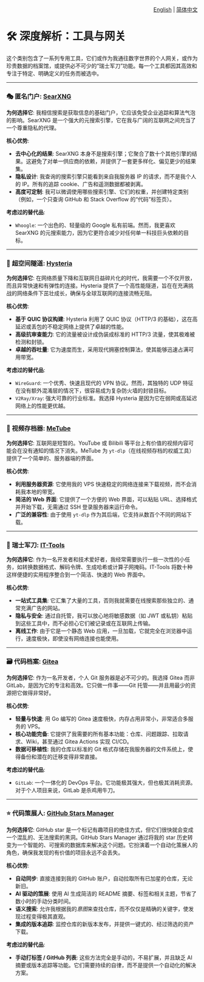 <p align="right">
  <a href="./utilities-and-gateways.md">English</a> | <a href="./utilities-and-gateways_zh-CN.md">简体中文</a>
</p>

# 🛠️ 深度解析：工具与网关

这个类别包含了一系列专用工具，它们或作为我通往数字世界的个人网关，或作为珍贵数据的档案馆，或提供必不可少的“瑞士军刀”功能。每一个工具都因其高效和专注于特定、明确定义的任务而被选中。

---

### 🎭 匿名门户: [SearXNG](https://docs.searxng.org/)

**为何选择它**: 我相信搜索是获取信息的基础门户，它应该免受企业追踪和算法气泡的影响。SearXNG 是一个强大的元搜索引擎，它在我与广阔的互联网之间充当了一个尊重隐私的代理。

**核心优势**:
*   **去中心化的结果**: SearXNG 本身不是搜索引擎；它聚合了数十个其他引擎的结果。这避免了对单一供应商的依赖，并提供了一套更多样化、偏见更少的结果集。
*   **隐私设计**: 我查询的搜索引擎只能看到来自我服务器 IP 的请求，而不是我个人的 IP。所有的追踪 cookie、广告和遥测数据都被剥离。
*   **高度可定制**: 我可以微调使用哪些搜索引擎、它们的权重，并创建特定类别（例如，一个只查询 GitHub 和 Stack Overflow 的“代码”标签页）。

**考虑过的替代品**:
*   `Whoogle`: 一个出色的、轻量级的 Google 私有前端。然而，我更喜欢 SearXNG 的元搜索能力，因为它更符合减少对任何单一科技巨头依赖的目标。

---

### 🚀 超空间隧道: [Hysteria](https://hysteria.network/)

**为何选择它**: 在网络质量下降和互联网日益碎片化的时代，我需要一个不仅开放，而且异常快速和有弹性的连接。Hysteria 提供了一个高性能隧道，旨在在充满挑战的网络条件下茁壮成长，确保与全球互联网的连接流畅无阻。

**核心优势**:
*   **基于 QUIC 协议构建**: Hysteria 利用了 QUIC 协议（HTTP/3 的基础），这在高延迟或丢包的不稳定网络上提供了卓越的性能。
*   **高级抗审查能力**: 它的流量被设计成伪装成标准的 HTTP/3 流量，使其极难被检测和封锁。
*   **卓越的吞吐量**: 它为速度而生，采用现代拥塞控制算法，使其能够迅速占满可用带宽。

**考虑过的替代品**:
*   `WireGuard`: 一个优秀、快速且现代的 VPN 协议。然而，其独特的 UDP 特征在没有额外混淆层的情况下，很容易成为复杂防火墙的封锁目标。
*   `V2Ray/Xray`: 强大可靠的行业标准。我选择 Hysteria 是因为它在弱网或高延迟网络上的性能更优越。

---

### 📼 视频存档器: [MeTube](https://github.com/alexta69/metube)

**为何选择它**: 互联网是短暂的。YouTube 或 Bilibili 等平台上有价值的视频内容可能会在没有通知的情况下消失。MeTube 为 `yt-dlp`（在线视频存档的权威工具）提供了一个简单的、服务器端的界面。

**核心优势**:
*   **利用服务器资源**: 它使用我的 VPS 快速稳定的网络连接来下载视频，而不会消耗我本地的带宽。
*   **简洁的 Web 界面**: 它提供了一个方便的 Web 界面，可以粘贴 URL、选择格式并开始下载，无需通过 SSH 登录服务器来运行命令。
*   **广泛的兼容性**: 由于使用 `yt-dlp` 作为其后端，它支持从数百个不同的网站下载。

---

### 🧰 瑞士军刀: [IT-Tools](https://it-tools.tech/)

**为何选择它**: 作为一名开发者和技术爱好者，我经常需要执行一些一次性的小任务，如转换数据格式、解码令牌、生成哈希或计算子网掩码。IT-Tools 将数十种这样便捷的实用程序整合到一个简洁、快速的 Web 界面中。

**核心优势**:
*   **一站式工具集**: 它汇集了大量的工具，否则我就需要在线搜索那些独立的、通常充满广告的网站。
*   **隐私与安全**: 通过自托管，我可以放心地将敏感数据（如 JWT 或私钥）粘贴到这些工具中，而不必担心它们被记录或在互联网上传输。
*   **离线工作**: 由于它是一个静态 Web 应用，一旦加载，它就完全在浏览器中运行，速度极快，即使没有网络连接也能使用。

---

### 🗃️ 代码档案: [Gitea](https://gitea.io/)

**为何选择它**: 作为一名开发者，个人 Git 服务器是必不可少的。我选择 Gitea 而非 GitLab，是因为它的专注和高效。它只做一件事——Git 托管——并且用最少的资源把它做得非常好。

**核心优势**:
*   **轻量与快速**: 用 Go 编写的 Gitea 速度极快，内存占用非常小，非常适合多服务的 VPS。
*   **核心功能完备**: 它提供了我需要的所有基本功能：仓库、问题跟踪、拉取请求、Wiki，甚至通过 Gitea Actions 实现 CI/CD。
*   **数据可移植性**: 我的仓库以标准的 Git 格式存储在我服务器的文件系统上，使得备份和潜在的迁移变得非常直接。

**考虑过的替代品**:
*   `GitLab`: 一个一体化的 DevOps 平台。它功能极其强大，但也极其消耗资源。对于个人项目来说，GitLab 是杀鸡用牛刀。

---

### ⭐ 代码策展人: [GitHub Stars Manager](https://github.com/magical-universe/GitHub-Stars-Manager)

**为何选择它**: GitHub star 是一个标记有趣项目的绝佳方式，但它们很快就会变成一个混乱的、无法搜索的黑洞。GitHub Stars Manager 通过将我的 star 历史转变为一个智能的、可搜索的数据库来解决这个问题。它扮演着一个自动化策展人的角色，确保我发现的有价值的项目永远不会丢失。

**核心优势**:
*   **自动同步**: 直接连接到我的 GitHub 账户，自动拉取所有已加星的仓库，无论新旧。
*   **AI 驱动的策展**: 使用 AI 生成简洁的 README 摘要、标签和相关主题，节省了数小时的手动分类时间。
*   **语义搜索**: 允许我根据我的*意图*来查找仓库，而不仅仅是精确的关键字，使发现过程变得极其直观。
*   **集成的版本追踪**: 监控仓库的新版本发布，并提供一键式的、经过筛选的资产下载。

**考虑过的替代品**:
*   **手动打标签 / GitHub 列表**: 这些方法完全是手动的，不易扩展，并且缺乏 AI 摘要或版本追踪等功能。它们需要持续的自律，而不是提供一个自动化的解决方案。